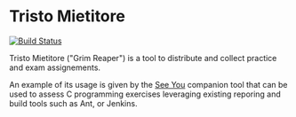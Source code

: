 Tristo Mietitore
================

[![Build Status](https://travis-ci.org/mapio/tristo-mietitore.png?branch=master)](https://travis-ci.org/mapio/tristo-mietitore)

Tristo Mietitore ("Grim Reaper") is a tool to distribute and collect practice
and exam assignements.

An example of its usage is given by the [See You](https://github.com/mapio/see-you)
companion tool that can be used to assess C programming exercises leveraging
existing reporing and build tools such as Ant, or Jenkins.
